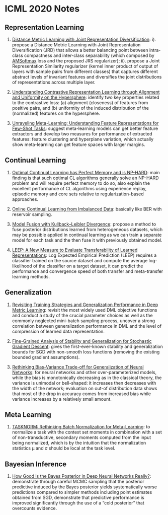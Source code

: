# ICML 2020 Notes

## Representation Learning

1. [Distance Metric Learning with Joint Representation Diversification](https://proceedings.icml.cc/static/paper_files/icml/2020/4066-Paper.pdf): i). propose a Distance Metric Learning with Joint Representation Diversification (JRD) that allows a better balancing point between intra-class compactness and inter-class separability (which composed by [AMSoftmax](https://arxiv.org/abs/1801.09414) loss and the proposed JRS regularizer); ii). propose a Joint Representation Similarity regularizer (kernel inner product of output of layers with sample pairs from different classes) that captures different abstract levels of invariant features and diversifies the joint distributions of representations across multiple layer.


2. [Understanding Contrastive Representation Learning through Alignment and Uniformity on the Hypersphere](https://proceedings.icml.cc/static/paper_files/icml/2020/5503-Paper.pdf): identify two key properties related to the contrastive loss: (a) alignment (closeness) of features from positive pairs, and (b) uniformity of the induced distribution of the (normalized) features on the hypersphere.

3. [Unraveling Meta-Learning: Understanding Feature Representations for Few-Shot Tasks](https://arxiv.org/pdf/2002.06753.pdf): suggest meta-learning models can get better feature extractors and develop two measures for performance of extracted features: feature clustering and hyperplane variation, which actually show meta-learning can get feature spaces with larger margins. 

## Continual Learning  

1. [Optimal Continual Learning has Perfect Memory and is NP-HARD](https://proceedings.icml.cc/static/paper_files/icml/2020/204-Paper.pdf): main finding is that such optimal CL algorithms generally solve an NP-HARD problem and will require perfect memory to do so, also explain the excellent performance of CL algorithms using experience replay, episodic memory and core sets relative to regularization-based approaches.


2. [Online Continual Learning from Imbalanced Data](https://proceedings.icml.cc/static/paper_files/icml/2020/4727-Paper.pdf): basically like BER with reservoir sampling. 

3. [Model Fusion with Kullback–Leibler Divergence](https://arxiv.org/pdf/2007.06168.pdf): propose a method to fuse posterior distributions learned from heterogeneous datasets, which may be possible applied in continual learning as we can train a separate model for each task and the then fuse it with previously obtained model.

4. [LEEP: A New Measure to Evaluate Transferability of Learned Representations](https://proceedings.icml.cc/static/paper_files/icml/2020/3080-Paper.pdf): Log Expected Empirical Prediction (LEEP) requires a classifier trained on the source dataset and compute the average log-likelihood of the classifier on a target dataset, it can predict the performance and convergence speed of both transfer and meta-transfer learning methods. 

## Generalization

1. [Revisiting Training Strategies and Generalization Performance in Deep Metric Learning](https://proceedings.icml.cc/static/paper_files/icml/2020/1739-Paper.pdf): revisit the most widely used DML objective functions and conduct a study of the crucial parameter choices as well as the commonly neglected mini-batch sampling process, uncover a strong correlation between generalization performance in DML and the level of compression of learned data representation. 

2. [Fine-Grained Analysis of Stability and Generalization for Stochastic Gradient Descent](https://proceedings.icml.cc/static/paper_files/icml/2020/1028-Paper.pdf): gives the first-ever-known stability and generalization bounds for SGD with non-smooth loss functions (removing the existing bounded gradient  assumptions). 

3. [Rethinking Bias-Variance Trade-off for Generalization of Neural Networks](https://proceedings.icml.cc/static/paper_files/icml/2020/2946-Paper.pdf): for neural networks and other over-parameterized models, while the bias is monotonically decreasing as in the classical theory, the variance is unimodal or bell-shaped: it increases then decreases with the width of the network; evaluation on out-of distribution data shows that most of the drop in accuracy comes from increased bias while variance increases by a relatively small amount.


## Meta Learning

1. [TASKNORM: Rethinking Batch Normalization for Meta-Learning](https://arxiv.org/pdf/2003.03284.pdf): to normalize a task with the context set moments in combination with a set of non-transductive, secondary moments computed from the input being normalized, which is by the intuition that the normalization statistics µ and σ should be local at the task level.  


## Bayesian Inference

1. [How Good is the Bayes Posterior in Deep Neural Networks Really?](https://proceedings.icml.cc/static/paper_files/icml/2020/3581-Paper.pdf):  demonstrate through careful MCMC sampling that the posterior predictive induced by the Bayes posterior yields systematically worse predictions compared to simpler methods including point estimates obtained from SGD, demonstrate that predictive performance is improved significantly through the use of a “cold posterior” that overcounts evidence. 